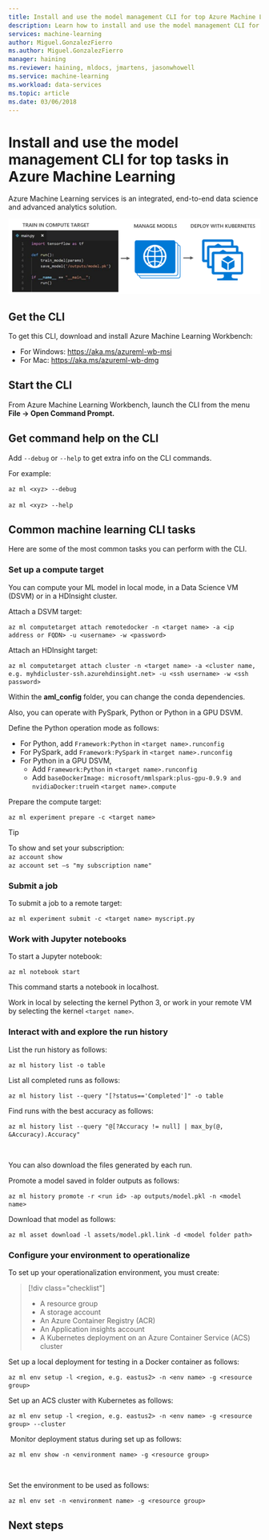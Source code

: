 ```yaml
---
title: Install and use the model management CLI for top Azure Machine Learning tasks
description: Learn how to install and use the model management CLI for the most common machine learning tasks in Azure Machine Learning.
services: machine-learning
author: Miguel.GonzalezFierro
ms.author: Miguel.GonzalezFierro
manager: haining
ms.reviewer: haining, mldocs, jmartens, jasonwhowell
ms.service: machine-learning
ms.workload: data-services
ms.topic: article
ms.date: 03/06/2018
---
```

# Install and use the model management CLI for top tasks in Azure Machine Learning

Azure Machine Learning services is an integrated, end-to-end data science and advanced analytics solution. 

![Azure Machine Learning CLI](media/cli-for-azure-machine-learning/flow.png)

## Get the CLI

To get this CLI, download and install Azure Machine Learning Workbench:​

+ For Windows: https://aka.ms/azureml-wb-msi ​
+ For Mac: https://aka.ms/azureml-wb-dmg ​​


## Start the CLI

From Azure Machine Learning Workbench, launch the CLI from the menu **File -> Open Command Prompt.**​

## Get command help on the CLI

Add `--debug` or `--help` to get extra info​ on the CLI commands.

For example:

```azurecli
az ml <xyz> --debug ​

az ml <xyz> --help
```

## Common machine learning CLI tasks

Here are some of the most common tasks you can perform with the CLI.

### Set up a compute target​

You can compute your ML model in local mode, in a Data Science VM (DSVM) or in a HDInsight cluster.​

Attach a DSVM target:​

```azurecli
az ml computetarget attach remotedocker -n <target name> -a <ip address or FQDN> -u <username> -w <password>​
``` 

Attach an HDInsight target:​

```azurecli
az ml computetarget attach cluster -n <target name> -a <cluster name, e.g. myhdicluster-ssh.azurehdinsight.net> -u <ssh username> -w <ssh password>​
```

Within the **aml_config** folder, you can change the conda dependencies. 

Also, you can operate with PySpark, Python or Python in a GPU DSVM. 

Define the Python operation mode as follows:
+ For Python, add `Framework:Python​` in `<target name>.runconfig` 
+ For PySpark, add `Framework:PySpark​` in `<target name>.runconfig` 
+ For Python in a GPU DSVM,
    + Add `Framework:Python​` in `<target name>.runconfig` 
    + Add `baseDockerImage: microsoft/mmlspark:plus-gpu-0.9.9 and nvidiaDocker:true​` in `<target name>.compute`

Prepare the compute target:​

```azurecli
az ml experiment prepare -c <target name>​
```

>[!TIP]
>To show and set your subscription​:<br/>
>`az account show​`<br/>
>`az account set –s "my subscription name" `​

### Submit a job

To submit a job to a remote target:​

```azurecli
az ml experiment submit -c <target name> myscript.py
```

### Work with Jupyter notebooks​

To start a Jupyter notebook:​

```azurecli
az ml notebook start​
```

This command starts a notebook in localhost. 

Work in local by selecting the kernel Python 3, or work in your remote VM by selecting the kernel `<target name>`.​


### Interact with and explore the run history

List the run history as follows:​

```azurecli
az ml history list -o table​
```

List all completed runs as follows:​
```azurecli
az ml history list --query "[?status=='Completed']" -o table​
```

Find runs with the best accuracy​ as follows:

```azurecli
az ml history list --query "@[?Accuracy != null] | max_by(@, &Accuracy).Accuracy"​
```
​

You can also download the files generated by each run. 

Promote a model saved in folder outputs as follows:​

```azurecli
az ml history promote -r <run id> -ap outputs/model.pkl -n <model name>​
```

Download that model as follows:​

```azurecli
az ml asset download -l assets/model.pkl.link -d <model folder path>​
```

### Configure your environment to operationalize

To set up your operationalization environment, you must create:​

> [!div class="checklist"]
> * A resource group ​
> * A storage account​
> * An Azure Container Registry (ACR)​
> * An Application insights account​
> * A Kubernetes deployment on an Azure Container Service (ACS) cluster​


Set up a local deployment for testing in a Docker container as follows:

```azurecli
az ml env setup -l <region, e.g. eastus2> -n <env name> -g <resource group>​
```

Set up an ACS cluster with Kubernetes​ as follows:

```azurecli
az ml env setup -l <region, e.g. eastus2> -n <env name> -g <resource group> --cluster​
```
​
Monitor deployment status during set up as follows:

```azurecli
az ml env show -n <environment name> -g <resource group>​
```
​

Set the environment to be used​ as follows:

```azurecli
az ml env set -n <environment name> -g <resource group>​
```

## Next steps



